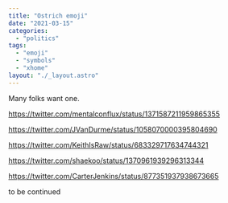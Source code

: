 ```yaml
---
title: "Ostrich emoji"
date: "2021-03-15"
categories: 
  - "politics"
tags: 
  - "emoji"
  - "symbols"
  - "xhome"
layout: "./_layout.astro"
---
```


Many folks want one.

https://twitter.com/mentalconflux/status/1371587211959865355

https://twitter.com/JVanDurme/status/1058070000395804690

https://twitter.com/KeithIsRaw/status/683329717634744321

https://twitter.com/shaekoo/status/1370961939296313344

https://twitter.com/CarterJenkins/status/877351937938673665

to be continued
